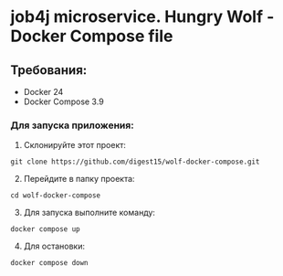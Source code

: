 # job4j microservice. Hungry Wolf - Docker Compose file

## Требования:
- Docker 24
- Docker Compose 3.9

### Для запуска приложения:
1. Склонируйте этот проект:
```shell
git clone https://github.com/digest15/wolf-docker-compose.git
```

2. Перейдите в папку проекта:
```shell
cd wolf-docker-compose
```

3. Для запуска выполните команду:
```shell
docker compose up
```

4. Для остановки:
```shell
docker compose down
```